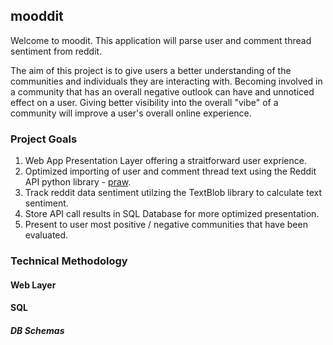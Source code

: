 ## mooddit
Welcome to moodit. This application will parse user and comment thread sentiment from reddit.

The aim of this project is to give users a better understanding of the communities and individuals they are interacting with. Becoming involved in a community that has an overall negative outlook can have and unnoticed effect on a user. Giving better visibility into the overall "vibe" of a community will improve a user's overall online experience.

### Project Goals
1.  Web App Presentation Layer offering a straitforward user exprience.
2.  Optimized importing of user and comment thread text using the Reddit API python library - [praw](https://praw.readthedocs.io/en/stable/).
3.  Track reddit data sentiment utilzing the TextBlob library to calculate text sentiment.
4.  Store API call results in SQL Database for more optimized presentation.
5.  Present to user most positive / negative communities that have been evaluated.

### Technical Methodology

#### Web Layer


#### SQL

##### DB Schemas

